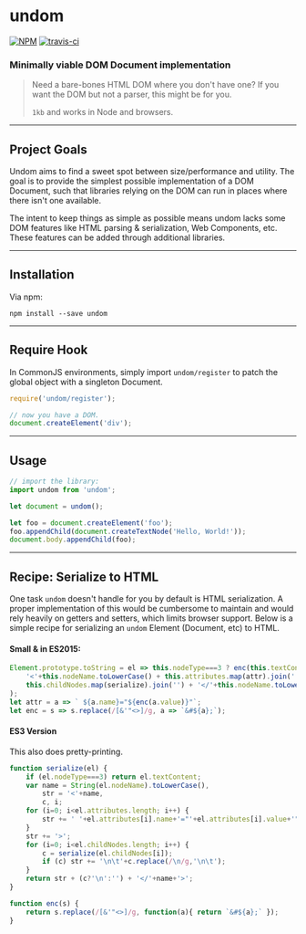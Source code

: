 # undom

[![NPM](https://img.shields.io/npm/v/undom.svg?style=flat)](https://www.npmjs.org/package/undom)
[![travis-ci](https://travis-ci.org/developit/undom.svg?branch=master)](https://travis-ci.org/developit/undom)

### **Minimally viable DOM Document implementation**

> Need a bare-bones HTML DOM where you don't have one? If you want the DOM but not a parser, this might be for you.
>
> `1kb` and works in Node and browsers.


---


## Project Goals

Undom aims to find a sweet spot between size/performance and utility. The goal is to provide the simplest possible implementation of a DOM Document, such that libraries relying on the DOM can run in places where there isn't one available.

The intent to keep things as simple as possible means undom lacks some DOM features like HTML parsing & serialization, Web Components, etc. These features can be added through additional libraries.


---


## Installation

Via npm:

`npm install --save undom`


---


## Require Hook

In CommonJS environments, simply import `undom/register` to patch the global object with a singleton Document.

```js
require('undom/register');

// now you have a DOM.
document.createElement('div');
```


---


## Usage

```js
// import the library:
import undom from 'undom';

let document = undom();

let foo = document.createElement('foo');
foo.appendChild(document.createTextNode('Hello, World!'));
document.body.appendChild(foo);
```


---


## Recipe: Serialize to HTML

One task `undom` doesn't handle for you by default is HTML serialization.  A proper implementation of this would be cumbersome to maintain and would rely heavily on getters and setters, which limits browser support.  Below is a simple recipe for serializing an `undom` Element (Document, etc) to HTML.


#### Small & in ES2015:

```js
Element.prototype.toString = el => this.nodeType===3 ? enc(this.textContent) : (
	'<'+this.nodeName.toLowerCase() + this.attributes.map(attr).join('') + '>' +
	this.childNodes.map(serialize).join('') + '</'+this.nodeName.toLowerCase()+'>'
);
let attr = a => ` ${a.name}="${enc(a.value)}"`;
let enc = s => s.replace(/[&'"<>]/g, a => `&#${a};`);
```


#### ES3 Version

This also does pretty-printing.

```js
function serialize(el) {
	if (el.nodeType===3) return el.textContent;
	var name = String(el.nodeName).toLowerCase(),
		str = '<'+name,
		c, i;
	for (i=0; i<el.attributes.length; i++) {
		str += ' '+el.attributes[i].name+'="'+el.attributes[i].value+'"';
	}
	str += '>';
	for (i=0; i<el.childNodes.length; i++) {
		c = serialize(el.childNodes[i]);
		if (c) str += '\n\t'+c.replace(/\n/g,'\n\t');
	}
	return str + (c?'\n':'') + '</'+name+'>';
}

function enc(s) {
	return s.replace(/[&'"<>]/g, function(a){ return `&#${a};` });
}
```
